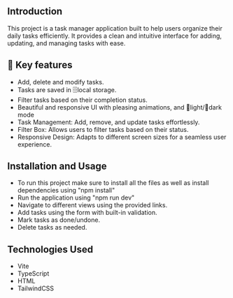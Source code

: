## Introduction
This project is a task manager application built to help users organize their daily tasks efficiently. It provides a clean and intuitive interface for adding, updating, and managing tasks with ease.

## 🔑 Key features 
- Add, delete and modify tasks.
- Tasks are saved in 🗄️local storage.
- Filter tasks based on their completion status.
- Beautiful and responsive UI with pleasing animations, and 🔆light/🌙dark mode
- Task Management: Add, remove, and update tasks effortlessly.
- Filter Box: Allows users to filter tasks based on their status.
- Responsive Design: Adapts to different screen sizes for a seamless user experience.

## Installation and Usage
- To run this project make sure to install all the files as well as install dependencies using "npm install"
- Run the application using "npm run dev"
- Navigate to different views using the provided links.
- Add tasks using the form with built-in validation.
- Mark tasks as done/undone.
- Delete tasks as needed.

## Technologies Used
- Vite
- TypeScript
- HTML
- TailwindCSS

  
